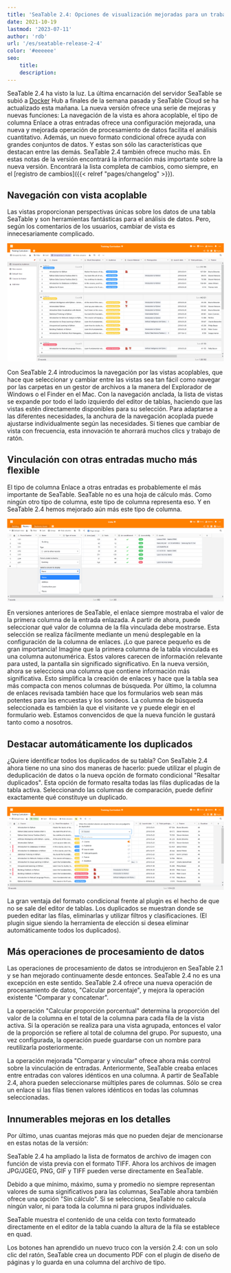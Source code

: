 ```yaml
---
title: 'SeaTable 2.4: Opciones de visualización mejoradas para un trabajo más rápido - SeaTable'
date: 2021-10-19
lastmod: '2023-07-11'
author: 'rdb'
url: '/es/seatable-release-2-4'
color: '#eeeeee'
seo:
    title:
    description:
---
```


SeaTable 2.4 ha visto la luz. La última encarnación del servidor SeaTable se subió a [Docker](https://hub.docker.com/u/seatable) Hub a finales de la semana pasada y SeaTable Cloud se ha actualizado esta mañana. La nueva versión ofrece una serie de mejoras y nuevas funciones: La navegación de la vista es ahora acoplable, el tipo de columna Enlace a otras entradas ofrece una configuración mejorada, una nueva y mejorada operación de procesamiento de datos facilita el análisis cuantitativo. Además, un nuevo formato condicional ofrece ayuda con grandes conjuntos de datos. Y estas son sólo las características que destacan entre las demás. SeaTable 2.4 también ofrece mucho más. En estas notas de la versión encontrará la información más importante sobre la nueva versión. Encontrará la lista completa de cambios, como siempre, en el [registro de cambios]({{< relref "pages/changelog" >}}).

## Navegación con vista acoplable

Las vistas proporcionan perspectivas únicas sobre los datos de una tabla SeaTable y son herramientas fantásticas para el análisis de datos. Pero, según los comentarios de los usuarios, cambiar de vista es innecesariamente complicado.

![Navegación de la vista con pinnacle](Pinnable_View_Navigation_1448x787.png)

Con SeaTable 2.4 introducimos la navegación por las vistas acoplables, que hace que seleccionar y cambiar entre las vistas sea tan fácil como navegar por las carpetas en un gestor de archivos a la manera del Explorador de Windows o el Finder en el Mac. Con la navegación anclada, la lista de vistas se expande por todo el lado izquierdo del editor de tablas, haciendo que las vistas estén directamente disponibles para su selección. Para adaptarse a las diferentes necesidades, la anchura de la navegación acoplada puede ajustarse individualmente según las necesidades. Si tienes que cambiar de vista con frecuencia, esta innovación te ahorrará muchos clics y trabajo de ratón.

## Vinculación con otras entradas mucho más flexible

El tipo de columna Enlace a otras entradas es probablemente el más importante de SeaTable. SeaTable no es una hoja de cálculo más. Como ningún otro tipo de columna, este tipo de columna representa eso. Y en SeaTable 2.4 hemos mejorado aún más este tipo de columna.

![Más opciones de visualización para la columna de enlaces](More_Flexible_Link_Column_raw_1448x554.png)

En versiones anteriores de SeaTable, el enlace siempre mostraba el valor de la primera columna de la entrada enlazada. A partir de ahora, puede seleccionar qué valor de columna de la fila vinculada debe mostrarse. Esta selección se realiza fácilmente mediante un menú desplegable en la configuración de la columna de enlaces. ¡Lo que parece pequeño es de gran importancia! Imagine que la primera columna de la tabla vinculada es una columna autonumérica. Estos valores carecen de información relevante para usted, la pantalla sin significado significativo. En la nueva versión, ahora se selecciona una columna que contiene información más significativa. Esto simplifica la creación de enlaces y hace que la tabla sea más compacta con menos columnas de búsqueda. Por último, la columna de enlaces revisada también hace que los formularios web sean más potentes para las encuestas y los sondeos. La columna de búsqueda seleccionada es también la que el visitante ve y puede elegir en el formulario web. Estamos convencidos de que la nueva función le gustará tanto como a nosotros.

## Destacar automáticamente los duplicados

¿Quiere identificar todos los duplicados de su tabla? Con SeaTable 2.4 ahora tiene no una sino dos maneras de hacerlo: puede utilizar el plugin de deduplicación de datos o la nueva opción de formato condicional "Resaltar duplicados". Esta opción de formato resalta todas las filas duplicadas de la tabla activa. Seleccionando las columnas de comparación, puede definir exactamente qué constituye un duplicado.

![Nueva opción de formato condicional "Resaltar duplicados](Highlight_duplicates_1448x554.png)

La gran ventaja del formato condicional frente al plugin es el hecho de que no se sale del editor de tablas. Los duplicados se muestran donde se pueden editar las filas, eliminarlas y utilizar filtros y clasificaciones. (El plugin sigue siendo la herramienta de elección si desea eliminar automáticamente todos los duplicados).

## Más operaciones de procesamiento de datos

Las operaciones de procesamiento de datos se introdujeron en SeaTable 2.1 y se han mejorado continuamente desde entonces. SeaTable 2.4 no es una excepción en este sentido. SeaTable 2.4 ofrece una nueva operación de procesamiento de datos, "Calcular porcentaje", y mejora la operación existente "Comparar y concatenar".

La operación "Calcular proporción porcentual" determina la proporción del valor de la columna en el total de la columna para cada fila de la vista activa. Si la operación se realiza para una vista agrupada, entonces el valor de la proporción se refiere al total de columna del grupo. Por supuesto, una vez configurada, la operación puede guardarse con un nombre para reutilizarla posteriormente.

La operación mejorada "Comparar y vincular" ofrece ahora más control sobre la vinculación de entradas. Anteriormente, SeaTable creaba enlaces entre entradas con valores idénticos en una columna. A partir de SeaTable 2.4, ahora pueden seleccionarse múltiples pares de columnas. Sólo se crea un enlace si las filas tienen valores idénticos en todas las columnas seleccionadas.

## Innumerables mejoras en los detalles

Por último, unas cuantas mejoras más que no pueden dejar de mencionarse en estas notas de la versión:

SeaTable 2.4 ha ampliado la lista de formatos de archivo de imagen con función de vista previa con el formato TIFF. Ahora los archivos de imagen JPG/JGEG, PNG, GIF y TIFF pueden verse directamente en SeaTable.

Debido a que mínimo, máximo, suma y promedio no siempre representan valores de suma significativos para las columnas, SeaTable ahora también ofrece una opción "Sin cálculo". Si se selecciona, SeaTable no calcula ningún valor, ni para toda la columna ni para grupos individuales.

SeaTable muestra el contenido de una celda con texto formateado directamente en el editor de la tabla cuando la altura de la fila se establece en quad.

Los botones han aprendido un nuevo truco con la versión 2.4: con un solo clic del ratón, SeaTable crea un documento PDF con el plugin de diseño de páginas y lo guarda en una columna del archivo de tipo.

